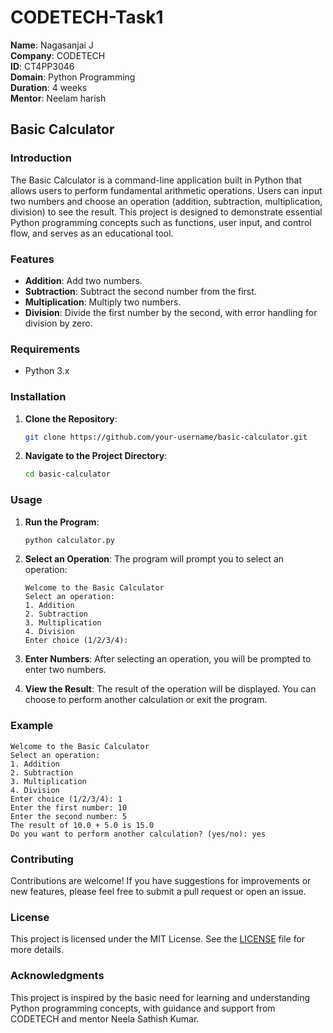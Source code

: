 

# CODETECH-Task1

**Name**: Nagasanjai J  
**Company**: CODETECH  
**ID**: CT4PP3046  
**Domain**: Python Programming  
**Duration**: 4 weeks  
**Mentor**: Neelam harish  

## Basic Calculator

### Introduction

The Basic Calculator is a command-line application built in Python that allows users to perform fundamental arithmetic operations. Users can input two numbers and choose an operation (addition, subtraction, multiplication, division) to see the result. This project is designed to demonstrate essential Python programming concepts such as functions, user input, and control flow, and serves as an educational tool.

### Features

- **Addition**: Add two numbers.
- **Subtraction**: Subtract the second number from the first.
- **Multiplication**: Multiply two numbers.
- **Division**: Divide the first number by the second, with error handling for division by zero.

### Requirements

- Python 3.x

### Installation

1. **Clone the Repository**:
   ```bash
   git clone https://github.com/your-username/basic-calculator.git
   ```

2. **Navigate to the Project Directory**:
   ```bash
   cd basic-calculator
   ```

### Usage

1. **Run the Program**:
   ```bash
   python calculator.py
   ```

2. **Select an Operation**:
   The program will prompt you to select an operation:
   ```
   Welcome to the Basic Calculator
   Select an operation:
   1. Addition
   2. Subtraction
   3. Multiplication
   4. Division
   Enter choice (1/2/3/4):
   ```

3. **Enter Numbers**:
   After selecting an operation, you will be prompted to enter two numbers.

4. **View the Result**:
   The result of the operation will be displayed. You can choose to perform another calculation or exit the program.

### Example

```
Welcome to the Basic Calculator
Select an operation:
1. Addition
2. Subtraction
3. Multiplication
4. Division
Enter choice (1/2/3/4): 1
Enter the first number: 10
Enter the second number: 5
The result of 10.0 + 5.0 is 15.0
Do you want to perform another calculation? (yes/no): yes
```

### Contributing

Contributions are welcome! If you have suggestions for improvements or new features, please feel free to submit a pull request or open an issue.

### License

This project is licensed under the MIT License. See the [LICENSE](LICENSE) file for more details.

### Acknowledgments

This project is inspired by the basic need for learning and understanding Python programming concepts, with guidance and support from CODETECH and mentor Neela Sathish Kumar.


